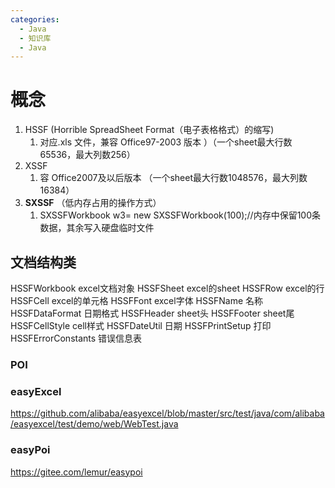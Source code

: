 ```yaml
---
categories:
  - Java
  - 知识库
  - Java
---
```

# 概念

1. HSSF (Horrible SpreadSheet Format（电子表格格式）的缩写)
   1. 对应.xls 文件，兼容 Office97-2003 版本 ）（一个sheet最大行数65536，最大列数256）
2. XSSF
   1. 容 Office2007及以后版本 （一个sheet最大行数1048576，最大列数16384）
3. **SXSSF** （低内存占用的操作方式）
   1. SXSSFWorkbook w3= new SXSSFWorkbook(100);//内存中保留100条数据，其余写入硬盘临时文件



## 文档结构类

HSSFWorkbook excel文档对象
HSSFSheet excel的sheet 
HSSFRow excel的行
HSSFCell excel的单元格 
HSSFFont excel字体
HSSFName 名称 
HSSFDataFormat 日期格式
HSSFHeader sheet头
HSSFFooter sheet尾
HSSFCellStyle cell样式
HSSFDateUtil 日期
HSSFPrintSetup 打印
HSSFErrorConstants 错误信息表



### POI



### easyExcel

https://github.com/alibaba/easyexcel/blob/master/src/test/java/com/alibaba/easyexcel/test/demo/web/WebTest.java



### easyPoi

https://gitee.com/lemur/easypoi





